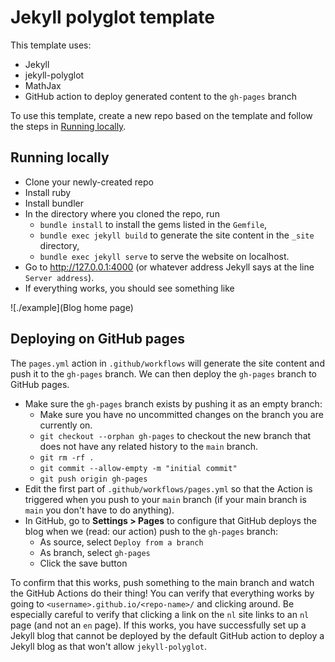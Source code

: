 # Jekyll polyglot template

This template uses:
- Jekyll
- jekyll-polyglot
- MathJax
- GitHub action to deploy generated content to the `gh-pages` branch

To use this template, create a new repo based on the template and follow the steps in [Running locally](#-running-locally).

## Running locally
- Clone your newly-created repo
- Install ruby
- Install bundler
- In the directory where you cloned the repo, run
  - `bundle install` to install the gems listed in the `Gemfile`,
  - `bundle exec jekyll build` to generate the site content in the `_site` directory,
  - `bundle exec jekyll serve` to serve the website on localhost.
- Go to http://127.0.0.1:4000 (or whatever address Jekyll says at the line `Server address`).
- If everything works, you should see something like 

![./example](Blog home page)

## Deploying on GitHub pages
The `pages.yml` action in `.github/workflows` will generate the site content and push it to the `gh-pages` branch. 
We can then deploy the `gh-pages` branch to GitHub pages.

- Make sure the `gh-pages` branch exists by pushing it as an empty branch:
  - Make sure you have no uncommitted changes on the branch you are currently on.
  - `git checkout --orphan gh-pages` to checkout the new branch that does not have any related history to the `main` branch.
  - `git rm -rf .`
  - `git commit --allow-empty -m "initial commit"`
  - `git push origin gh-pages`
- Edit the first part of `.github/workflows/pages.yml` so that the Action is triggered when you push to your `main` branch (if your main branch is `main` you don't have to do anything).
- In GitHub, go to **Settings > Pages** to configure that GitHub deploys the blog when we (read: our action) push to the `gh-pages` branch:
  - As source, select `Deploy from a branch`
  - As branch, select `gh-pages`
  - Click the save button

To confirm that this works, push something to the main branch and watch the GitHub Actions do their thing!
You can verify that everything works by going to `<username>.github.io/<repo-name>/` and clicking around.
Be especially careful to verify that clicking a link on the `nl` site links to an `nl` page (and not an `en` page). 
If this works, you have successfully set up a Jekyll blog that cannot be deployed by the default GitHub action to deploy a Jekyll blog as that won't allow `jekyll-polyglot`.